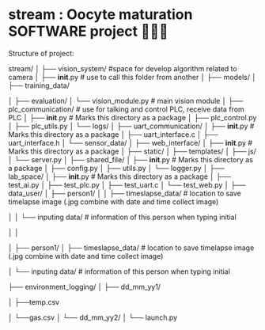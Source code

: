 # stream : Oocyte maturation SOFTWARE project  🚀🚀🚀

Structure of project:

stream/
│
├── vision_system/		#space for develop algorithm related to camera
│   ├── ______init______.py                  	# use to call this folder from another
│   ├── models/
│   ├── training_data/

│   ├── evaluation/
│   └── vision_module.py	# main vision module
│
├── plc_communication/	# use for talking and control PLC, receive data from PLC
│   ├── __init__.py                   	# Marks this directory as a package
│   ├── plc_control.py
│   ├── plc_utils.py
│   └── logs/
│
├── uart_communication/
│   ├── __init__.py                   # Marks this directory as a package
│   ├── uart_interface.c
│   ├── uart_interface.h
│   └── sensor_data/
│
├── web_interface/
│   ├── __init__.py                   # Marks this directory as a package
│   ├── static/
│   ├── templates/
│   ├── js/
│   └── server.py
│
├── shared_file/
│   ├── __init__.py                   # Marks this directory as a package
│   ├── config.py
│   ├── utils.py
│   └── logger.py
│
├── lab_space/
│   ├── __init__.py                   # Marks this directory as a package
│   ├── test_ai.py
│   ├── test_plc.py
│   ├── test_uart.c
│   └── test_web.py
│
├── data_user/
│   ├── person1/
│   │	├── timeslapse_data/	# location to save timelapse image (.jpg combine with date and time collect image)

│   │	└── inputing data/ 	# information of this person when typing initial

│   │

│   ├── person1/
│   		├── timeslapse_data/	# location to save timelapse image (.jpg combine with date and time collect image)

│		└── inputing data/ 	# information of this person when typing initial

├── environment_logging/
│   ├── dd_mm_yy1/

│               ├──temp.csv

│               └──gas.csv
│   └── dd_mm_yy2/
│
└── launch.py
